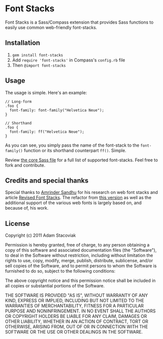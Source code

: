 # Font Stacks

Font Stacks is a Sass/Compass extension that provides Sass functions to easily use common web-friendly font-stacks.

## Installation

1. `gem install font-stacks`
2. Add `require 'font-stacks'` in Compass's `config.rb` file
3. Then `@import font-stacks`

## Usage

The usage is simple. Here's an example:

    // Long-form
    .foo {
      font-family: font-family("Helvetica Neue");
    }

    // Shorthand
    .foo {
      font-family: ff("Helvetica Neue");
    }

As you can see, you simply pass the name of the font-stack to the `font-family()` function or its shorthand counterpart `ff()`. Simple.

Review [the core Sass file](https://github.com/adamstac/font-stacks/blob/master/stylesheets/_font-stacks.scss) for a full list of supported font-stacks. Feel free to fork and contribute.

## Credits and special thanks

Special thanks to [Amrinder Sandhu](http://amrindersandhu.com/) for his research on web font stacks and article [Revised Font Stacks](http://www.awayback.com/revised-font-stack/). The refactor from [this version](https://github.com/adamstac/bedrock/blob/master/stylesheets/bedrock/typography/text/_font-stacks.scss) as well as the additional support of the various web fonts is largely based on, and because of, his work.

## License

Copyright (c) 2011 Adam Stacoviak

Permission is hereby granted, free of charge, to any person obtaining a copy of this software and associated documentation files (the "Software"), to deal in the Software without restriction, including without limitation the rights to use, copy, modify, merge, publish, distribute, sublicense, and/or sell copies of the Software, and to permit persons to whom the Software is furnished to do so, subject to the following conditions:

The above copyright notice and this permission notice shall be included in all copies or substantial portions of the Software.

THE SOFTWARE IS PROVIDED "AS IS", WITHOUT WARRANTY OF ANY KIND, EXPRESS OR IMPLIED, INCLUDING BUT NOT LIMITED TO THE WARRANTIES OF MERCHANTABILITY, FITNESS FOR A PARTICULAR PURPOSE AND NONINFRINGEMENT. IN NO EVENT SHALL THE AUTHORS OR COPYRIGHT HOLDERS BE LIABLE FOR ANY CLAIM, DAMAGES OR OTHER LIABILITY, WHETHER IN AN ACTION OF CONTRACT, TORT OR OTHERWISE, ARISING FROM, OUT OF OR IN CONNECTION WITH THE SOFTWARE OR THE USE OR OTHER DEALINGS IN THE SOFTWARE.